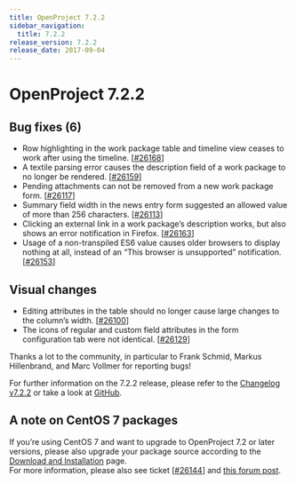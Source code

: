 ```yaml
---
title: OpenProject 7.2.2
sidebar_navigation:
  title: 7.2.2
release_version: 7.2.2
release_date: 2017-09-04
---
```


# OpenProject 7.2.2

## Bug fixes (6)

  - Row highlighting in the work package table and timeline view ceases
    to work after using the timeline.
    \[[#26168](https://community.openproject.org/wp/26168)\]
  - A textile parsing error causes the description field of a work
    package to no longer be rendered.
    \[[#26159](https://community.openproject.org/wp/26159)\]
  - Pending attachments can not be removed from a new work package form.
    \[[#26117](https://community.openproject.org/wp/26117)\]
  - Summary field width in the news entry form suggested an allowed
    value of more than 256 characters.
    \[[#26113](https://community.openproject.org/wp/26113)\]
  - Clicking an external link in a work package’s description works, but
    also shows an error notification in Firefox.
    \[[#26163](https://community.openproject.org/wp/26163)\]
  - Usage of a non-transpiled ES6 value causes older browsers to display
    nothing at all, instead of an “This browser is unsupported”
    notification.
    \[[#26153](https://community.openproject.org/wp/26153)\]

## Visual changes

  - Editing attributes in the table should no longer cause large changes
    to the column’s width.
    \[[#26100](https://community.openproject.org/wp/26100)\]
  - The icons of regular and custom field attributes in the form
    configuration tab were not identical.
    \[[#26129](https://community.openproject.org/wp/26129)\]

Thanks a lot to the community, in particular to Frank Schmid, Markus
Hillenbrand, and Marc Vollmer for reporting bugs!

For further information on the 7.2.2 release, please refer to
the [Changelog
v7.2.2](https://community.openproject.org/versions/846)
or take a look at
[GitHub](https://github.com/opf/openproject/tree/v7.2.2).

## A note on CentOS 7 packages

If you’re using CentOS 7 and want to upgrade to OpenProject 7.2 or later
versions, please also upgrade your package source according to
the [Download and
Installation](https://www.openproject.org/download-and-installation/) page.  
For more information, please also see ticket
\[[#26144](https://community.openproject.org/wp/26144)\] and [this
forum post](https://community.openproject.org/topics/8114).
